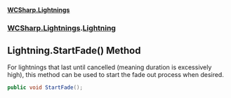 #### [WCSharp\.Lightnings](README.md 'README')
### [WCSharp\.Lightnings](WCSharp.Lightnings.md 'WCSharp\.Lightnings').[Lightning](WCSharp.Lightnings.Lightning.md 'WCSharp\.Lightnings\.Lightning')

## Lightning\.StartFade\(\) Method

For lightnings that last until cancelled \(meaning duration is excessively high\), this method can be used to start the fade out process when desired\.

```csharp
public void StartFade();
```